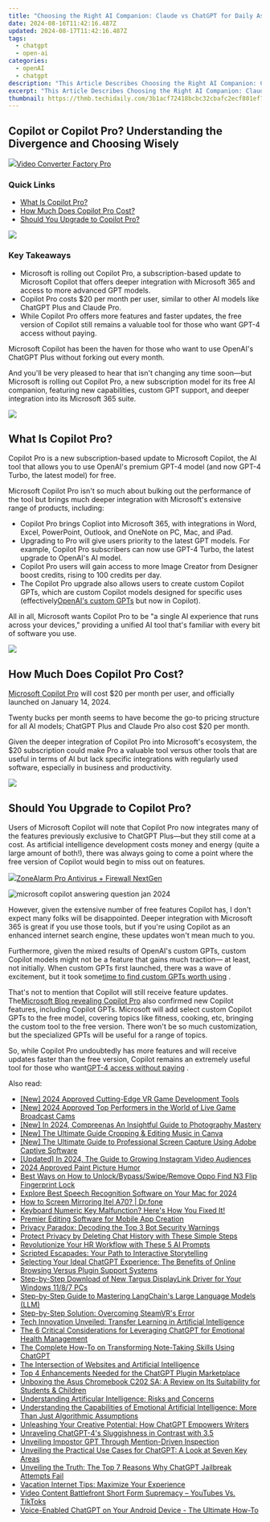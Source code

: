 ```yaml
---
title: "Choosing the Right AI Companion: Claude vs ChatGPT for Daily Assistance"
date: 2024-08-16T11:42:16.487Z
updated: 2024-08-17T11:42:16.487Z
tags:
  - chatgpt
  - open-ai
categories:
  - openAI
  - chatgpt
description: "This Article Describes Choosing the Right AI Companion: Claude vs ChatGPT for Daily Assistance"
excerpt: "This Article Describes Choosing the Right AI Companion: Claude vs ChatGPT for Daily Assistance"
thumbnail: https://thmb.techidaily.com/3b1acf72418bcbc32cbafc2ecf801ef760b09fcf6908ac7624af651ae9d18172.jpg
---
```


## Copilot or Copilot Pro? Understanding the Divergence and Choosing Wisely

<!-- affiliate ads begin -->
<a href="https://secure.2checkout.com/order/checkout.php?PRODS=4537547&QTY=1&AFFILIATE=108875&CART=1"><img src="https://secure.avangate.com/images/merchant/4b0a0290ad7df100b77e86839989a75e/products/vcfpro.png" border="0">Video Converter Factory Pro</a>
<!-- affiliate ads end -->
### Quick Links

* [What Is Copilot Pro?](https://www.makeuseof.com/copilot-vs-copilot-pro/#what-is-copilot-pro)
* [How Much Does Copilot Pro Cost?](https://www.makeuseof.com/copilot-vs-copilot-pro/#how-much-does-copilot-pro-cost)
* [Should You Upgrade to Copilot Pro?](https://www.makeuseof.com/copilot-vs-copilot-pro/#should-you-upgrade-to-copilot-pro)

<!-- affiliate ads begin -->
<a href="https://secure.2checkout.com/order/checkout.php?PRODS=4620780&QTY=1&AFFILIATE=108875&CART=1"><img src="https://secure.avangate.com/images/merchant/07dd4d5a72f5740ef0f035f201951476/728__90banner.jpg" border="0"></a>
<!-- affiliate ads end -->
### Key Takeaways

* Microsoft is rolling out Copilot Pro, a subscription-based update to Microsoft Copilot that offers deeper integration with Microsoft 365 and access to more advanced GPT models.
* Copilot Pro costs $20 per month per user, similar to other AI models like ChatGPT Plus and Claude Pro.
* While Copilot Pro offers more features and faster updates, the free version of Copilot still remains a valuable tool for those who want GPT-4 access without paying.

 Microsoft Copilot has been the haven for those who want to use OpenAI's ChatGPT Plus without forking out every month.

 And you'll be very pleased to hear that isn't changing any time soon—but Microsoft is rolling out Copilot Pro, a new subscription model for its free AI companion, featuring new capabilities, custom GPT support, and deeper integration into its Microsoft 365 suite.

<!-- affiliate ads begin -->
<a href="https://secure.2checkout.com/order/checkout.php?PRODS=2201613&QTY=1&AFFILIATE=108875&CART=1"><img src="https://www.macdvdripperpro.com/images/devices-3.png" border="0"></a>
<!-- affiliate ads end -->
## What Is Copilot Pro?

 Copilot Pro is a new subscription-based update to Microsoft Copilot, the AI tool that allows you to use OpenAI's premium GPT-4 model (and now GPT-4 Turbo, the latest model) for free.

 Microsoft Copilot Pro isn't so much about bulking out the performance of the tool but brings much deeper integration with Microsoft's extensive range of products, including:

* Copilot Pro brings Copliot into Microsoft 365, with integrations in Word, Excel, PowerPoint, Outlook, and OneNote on PC, Mac, and iPad.
* Upgrading to Pro will give users priority to the latest GPT models. For example, Copilot Pro subscribers can now use GPT-4 Turbo, the latest upgrade to OpenAI's AI model.
* Copilot Pro users will gain access to more Image Creator from Designer boost credits, rising to 100 credits per day.
* The Copilot Pro upgrade also allows users to create custom Copilot GPTs, which are custom Copilot models designed for specific uses (effectively[OpenAI's custom GPTs](https://www.makeuseof.com/how-use-create-a-gpt-to-create-a-customized-version-of-chatgpt/) but now in Copilot).

 All in all, Microsoft wants Copilot Pro to be "a single AI experience that runs across your devices," providing a unified AI tool that's familiar with every bit of software you use.

<!-- affiliate ads begin -->
<a href="https://shop.incomedia.eu/order/checkout.php?PRODS=39655089&QTY=1&AFFILIATE=108875&CART=1"><img src="https://incomedia.eu/files/images/affiliates/wa/01_WA_728x90.jpg" border="0"></a>
<!-- affiliate ads end -->
## How Much Does Copilot Pro Cost?

[Microsoft Copilot Pro](https://www.microsoft.com/en-us/store/b/copilotpro) will cost $20 per month per user, and officially launched on January 14, 2024.

 Twenty bucks per month seems to have become the go-to pricing structure for all AI models; ChatGPT Plus and Claude Pro also cost $20 per month.

 Given the deeper integration of Copilot Pro into Microsoft's ecosystem, the $20 subscription could make Pro a valuable tool versus other tools that are useful in terms of AI but lack specific integrations with regularly used software, especially in business and productivity.

<!-- affiliate ads begin -->
<a href="https://store.massmailsoftware.com/order/checkout.php?PRODS=1300375&QTY=1&AFFILIATE=108875&CART=1"><img src="https://secure.avangate.com/images/merchant/dc87c13749315c7217cdc4ac692e704c/banera_for_partners-15_%281%29.jpg" border="0"></a>
<!-- affiliate ads end -->
## Should You Upgrade to Copilot Pro?

 Users of Microsoft Copilot will note that Copilot Pro now integrates many of the features previously exclusive to ChatGPT Plus—but they still come at a cost. As artificial intelligence development costs money and energy (quite a large amount of both!), there was always going to come a point where the free version of Copilot would begin to miss out on features.

<!-- affiliate ads begin -->
<a href="https://estore.zonealarm.com/order/checkout.php?PRODS=38658749&QTY=1&AFFILIATE=108875&CART=1"><img src="https://sc1.checkpoint.com/sc1/za/images/boxes/pa_500.png" border="0">ZoneAlarm Pro Antivirus + Firewall NextGen</a>
<!-- affiliate ads end -->
![microsoft copilot answering question jan 2024](https://static1.makeuseofimages.com/wordpress/wp-content/uploads/2024/01/microsoft-copilot-answering-question-jan-2024.jpg)

 However, given the extensive number of free features Copilot has, I don't expect many folks will be disappointed. Deeper integration with Microsoft 365 is great if you use those tools, but if you're using Copilot as an enhanced internet search engine, these updates won't mean much to you.

 Furthermore, given the mixed results of OpenAI's custom GPTs, custom Copilot models might not be a feature that gains much traction— at least, not initially. When custom GPTs first launched, there was a wave of excitement, but it took some[time to find custom GPTs worth using](https://www.makeuseof.com/best-custom-gpts/) .

 That's not to mention that Copilot will still receive feature updates. The[Microsoft Blog revealing Copilot Pro](https://blogs.microsoft.com/blog/2024/01/15/bringing-the-full-power-of-copilot-to-more-people-and-businesses/) also confirmed new Copilot features, including Copilot GPTs. Microsoft will add select custom Copilot GPTs to the free model, covering topics like fitness, cooking, etc, bringing the custom tool to the free version. There won't be so much customization, but the specialized GPTs will be useful for a range of topics.

 So, while Copilot Pro undoubtedly has more features and will receive updates faster than the free version, Copilot remains an extremely useful tool for those who want[GPT-4 access without paying](https://www.makeuseof.com/ways-access-gpt-4-free/) .


<ins class="adsbygoogle"
     style="display:block"
     data-ad-format="autorelaxed"
     data-ad-client="ca-pub-7571918770474297"
     data-ad-slot="1223367746"></ins>



<ins class="adsbygoogle"
     style="display:block"
     data-ad-client="ca-pub-7571918770474297"
     data-ad-slot="8358498916"
     data-ad-format="auto"
     data-full-width-responsive="true"></ins>

<span class="atpl-alsoreadstyle">Also read:</span>
<div><ul>
<li><a href="https://vp-tips.techidaily.com/new-2024-approved-cutting-edge-vr-game-development-tools/"><u>[New] 2024 Approved  Cutting-Edge VR Game Development Tools</u></a></li>
<li><a href="https://video-capture.techidaily.com/new-2024-approved-top-performers-in-the-world-of-live-game-broadcast-cams/"><u>[New] 2024 Approved  Top Performers in the World of Live Game Broadcast Cams</u></a></li>
<li><a href="https://article-knowledge.techidaily.com/new-in-2024-compreenas-an-insightful-guide-to-photography-mastery/"><u>[New] In 2024, Compreenas  An Insightful Guide to Photography Mastery</u></a></li>
<li><a href="https://some-approaches.techidaily.com/new-the-ultimate-guide-cropping-and-editing-music-in-canva/"><u>[New] The Ultimate Guide  Cropping & Editing Music in Canva</u></a></li>
<li><a href="https://screen-activity-recording.techidaily.com/new-the-ultimate-guide-to-professional-screen-capture-using-adobe-captive-software/"><u>[New] The Ultimate Guide to Professional Screen Capture Using Adobe Captive Software</u></a></li>
<li><a href="https://instagram-video-recordings.techidaily.com/updated-in-2024-the-guide-to-growing-instagram-video-audiences/"><u>[Updated] In 2024, The Guide to Growing Instagram Video Audiences</u></a></li>
<li><a href="https://extra-approaches.techidaily.com/2024-approved-paint-picture-humor/"><u>2024 Approved  Paint Picture Humor</u></a></li>
<li><a href="https://unlock-android.techidaily.com/best-ways-on-how-to-unlockbypassswiperemove-oppo-find-n3-flip-fingerprint-lock-by-drfone-android/"><u>Best Ways on How to Unlock/Bypass/Swipe/Remove Oppo Find N3 Flip Fingerprint Lock</u></a></li>
<li><a href="https://some-knowledge.techidaily.com/explore-best-speech-recognition-software-on-your-mac-for-2024/"><u>Explore Best Speech Recognition Software on Your Mac for 2024</u></a></li>
<li><a href="https://screen-mirror.techidaily.com/how-to-screen-mirroring-itel-a70-drfone-by-drfone-android/"><u>How to Screen Mirroring Itel A70? | Dr.fone</u></a></li>
<li><a href="https://common-error.techidaily.com/keyboard-numeric-key-malfunction-heres-how-you-fixed-it/"><u>Keyboard Numeric Key Malfunction? Here's How You Fixed It!</u></a></li>
<li><a href="https://extra-lessons.techidaily.com/premier-editing-software-for-mobile-app-creation/"><u>Premier Editing Software for Mobile App Creation</u></a></li>
<li><a href="https://tech-haven.techidaily.com/privacy-paradox-decoding-the-top-3-bot-security-warnings/"><u>Privacy Paradox: Decoding the Top 3 Bot Security Warnings</u></a></li>
<li><a href="https://tech-haven.techidaily.com/protect-privacy-by-deleting-chat-history-with-these-simple-steps/"><u>Protect Privacy by Deleting Chat History with These Simple Steps</u></a></li>
<li><a href="https://tech-haven.techidaily.com/revolutionize-your-hr-workflow-with-these-5-ai-prompts/"><u>Revolutionize Your HR Workflow with These 5 AI Prompts</u></a></li>
<li><a href="https://tech-haven.techidaily.com/scripted-escapades-your-path-to-interactive-storytelling/"><u>Scripted Escapades: Your Path to Interactive Storytelling</u></a></li>
<li><a href="https://tech-haven.techidaily.com/selecting-your-ideal-chatgpt-experience-the-benefits-of-online-browsing-versus-plugin-support-systems/"><u>Selecting Your Ideal ChatGPT Experience: The Benefits of Online Browsing Versus Plugin Support Systems</u></a></li>
<li><a href="https://hardware-help.techidaily.com/step-by-step-download-of-new-targus-displaylink-driver-for-your-windows-1187-pcs/"><u>Step-by-Step Download of New Targus DisplayLink Driver for Your Windows 11/8/7 PCs</u></a></li>
<li><a href="https://tech-haven.techidaily.com/step-by-step-guide-to-mastering-langchains-large-language-models-llm/"><u>Step-by-Step Guide to Mastering LangChain's Large Language Models (LLM)</u></a></li>
<li><a href="https://win-blog.techidaily.com/step-by-step-solution-overcoming-steamvrs-error/"><u>Step-by-Step Solution: Overcoming SteamVR's Error</u></a></li>
<li><a href="https://tech-haven.techidaily.com/tech-innovation-unveiled-transfer-learning-in-artificial-intelligence/"><u>Tech Innovation Unveiled: Transfer Learning in Artificial Intelligence</u></a></li>
<li><a href="https://tech-haven.techidaily.com/the-6-critical-considerations-for-leveraging-chatgpt-for-emotional-health-management/"><u>The 6 Critical Considerations for Leveraging ChatGPT for Emotional Health Management</u></a></li>
<li><a href="https://tech-haven.techidaily.com/the-complete-how-to-on-transforming-note-taking-skills-using-chatgpt/"><u>The Complete How-To on Transforming Note-Taking Skills Using ChatGPT</u></a></li>
<li><a href="https://tech-haven.techidaily.com/the-intersection-of-websites-and-artificial-intelligence/"><u>The Intersection of Websites and Artificial Intelligence</u></a></li>
<li><a href="https://tech-haven.techidaily.com/top-4-enhancements-needed-for-the-chatgpt-plugin-marketplace/"><u>Top 4 Enhancements Needed for the ChatGPT Plugin Marketplace</u></a></li>
<li><a href="https://buynow-tips.techidaily.com/unboxing-the-asus-chromebook-c202-sa-a-review-on-its-suitability-for-students-and-children/"><u>Unboxing the Asus Chromebook C202 SA: A Review on Its Suitability for Students & Children</u></a></li>
<li><a href="https://tech-haven.techidaily.com/understanding-artificular-intelligence-risks-and-concerns/"><u>Understanding Artificular Intelligence: Risks and Concerns</u></a></li>
<li><a href="https://tech-haven.techidaily.com/understanding-the-capabilities-of-emotional-artificial-intelligence-more-than-just-algorithmic-assumptions/"><u>Understanding the Capabilities of Emotional Artificial Intelligence: More Than Just Algorithmic Assumptions</u></a></li>
<li><a href="https://tech-haven.techidaily.com/unleashing-your-creative-potential-how-chatgpt-empowers-writers/"><u>Unleashing Your Creative Potential: How ChatGPT Empowers Writers</u></a></li>
<li><a href="https://tech-haven.techidaily.com/unraveling-chatgpt-4s-sluggishness-in-contrast-with-35/"><u>Unraveling ChatGPT-4's Sluggishness in Contrast with 3.5</u></a></li>
<li><a href="https://tech-haven.techidaily.com/unveiling-impostor-gpt-through-mention-driven-inspection/"><u>Unveiling Impostor GPT Through Mention-Driven Inspection</u></a></li>
<li><a href="https://tech-haven.techidaily.com/unveiling-the-practical-use-cases-for-chatgpt-a-look-at-seven-key-areas/"><u>Unveiling the Practical Use Cases for ChatGPT: A Look at Seven Key Areas</u></a></li>
<li><a href="https://tech-haven.techidaily.com/unveiling-the-truth-the-top-7-reasons-why-chatgpt-jailbreak-attempts-fail/"><u>Unveiling the Truth: The Top 7 Reasons Why ChatGPT Jailbreak Attempts Fail</u></a></li>
<li><a href="https://tech-haven.techidaily.com/vacation-internet-tips-maximize-your-experience/"><u>Vacation Internet Tips: Maximize Your Experience</u></a></li>
<li><a href="https://youtube-docs.techidaily.com/-content-battlefront-short-form-supremacy-youtubes-vs-tiktoks/"><u>Video Content Battlefront  Short Form Supremacy – YouTubes Vs. TikToks</u></a></li>
<li><a href="https://tech-haven.techidaily.com/voice-enabled-chatgpt-on-your-android-device-the-ultimate-how-to/"><u>Voice-Enabled ChatGPT on Your Android Device - The Ultimate How-To</u></a></li>
</ul></div>
